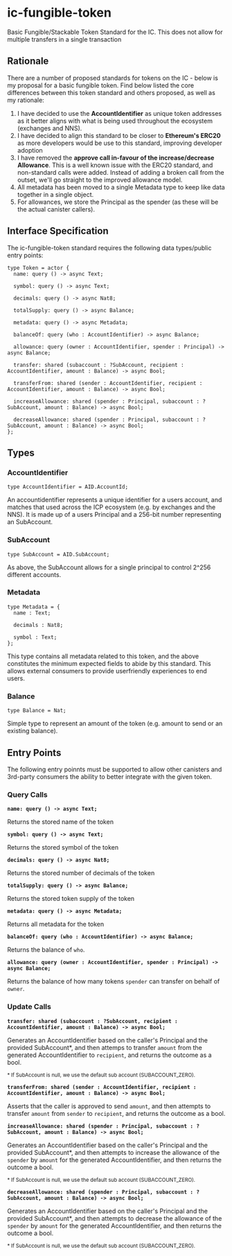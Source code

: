 # ic-fungible-token
Basic Fungible/Stackable Token Standard for the IC. This does not allow for multiple transfers in a single transaction

## Rationale
There are a number of proposed standards for tokens on the IC - below is my proposal for a basic fungible token. Find below listed the core differences between this token standard and others proposed, as well as my rationale:

1. I have decided to use the **AccountIdentifier** as unique token addresses as it better aligns with what is being used throughout the ecosystem (exchanges and NNS).
2. I have decided to align this standard to be closer to **Ethereum's ERC20** as more developers would be use to this standard, improving developer adoption 
3. I have removed the **approve call in-favour of the increase/decrease Allowance**. This is a well known issue with the ERC20 standard, and non-standard calls were added. Instead of adding a broken call from the outset, we'll go straight to the improved allowance model.
4. All metadata has been moved to a single Metadata type to keep like data together in a single object.
5. For allowances, we store the Principal as the spender (as these will be the actual canister callers).

## Interface Specification
The ic-fungible-token standard requires the following data types/public entry points:

```
type Token = actor {
  name: query () -> async Text;

  symbol: query () -> async Text;

  decimals: query () -> async Nat8;

  totalSupply: query () -> async Balance;

  metadata: query () -> async Metadata;
  
  balanceOf: query (who : AccountIdentifier) -> async Balance;
  
  allowance: query (owner : AccountIdentifier, spender : Principal) -> async Balance;

  transfer: shared (subaccount : ?SubAccount, recipient : AccountIdentifier, amount : Balance) -> async Bool;

  transferFrom: shared (sender : AccountIdentifier, recipient : AccountIdentifier, amount : Balance) -> async Bool;

  increaseAllowance: shared (spender : Principal, subaccount : ?SubAccount, amount : Balance) -> async Bool;

  decreaseAllowance: shared (spender : Principal, subaccount : ?SubAccount, amount : Balance) -> async Bool;
};
```

## Types

### AccountIdentifier
```
type AccountIdentifier = AID.AccountId;
```
An accountidentifier represents a unique identifier for a users account, and matches that used across the ICP ecosystem (e.g. by exchanges and the NNS). It is made up of a users Principal and a 256-bit number representing an SubAccount. 

### SubAccount
```
type SubAccount = AID.SubAccount;
```
As above, the SubAccount allows for a single principal to control 2^256 different accounts.

### Metadata
```
type Metadata = {
  name : Text;
  
  decimals : Nat8;
  
  symbol : Text;
};
```
This type contains all metadata related to this token, and the above constitutes the minimum expected fields to abide by this standard. This allows external consumers to provide userfriendly experiences to end users.

### Balance
```
type Balance = Nat;
```
Simple type to represent an amount of the token (e.g. amount to send or an existing balance).

## Entry Points

The following entry poinnts must be supported to allow other canisters and 3rd-party consumers the ability to better integrate with the given token.

### Query Calls

**`name: query () -> async Text;`**

Returns the stored name of the token

**`symbol: query () -> async Text;`**

Returns the stored symbol of the token 

**`decimals: query () -> async Nat8;`**

Returns the stored number of decimals of the token

**`totalSupply: query () -> async Balance;`**

Returns the stored token supply of the token

**`metadata: query () -> async Metadata;`**

Returns all metadata for the token

**`balanceOf: query (who : AccountIdentifier) -> async Balance;`**

Returns the balance of `who`.

**`allowance: query (owner : AccountIdentifier, spender : Principal) -> async Balance;`**

Returns the balance of how many tokens `spender` can transfer on behalf of `owner`.

### Update Calls

**`transfer: shared (subaccount : ?SubAccount, recipient : AccountIdentifier, amount : Balance) -> async Bool;`**

Generates an AccountIdentifier based on the caller's Principal and the provided SubAccount*, and then attemps to transfer `amount` from the generated AccountIdentifier to `recipient`, and returns the outcome as a bool.

<sub>* If SubAccount is null, we use the default sub account (SUBACCOUNT_ZERO).</sub>

**`transferFrom: shared (sender : AccountIdentifier, recipient : AccountIdentifier, amount : Balance) -> async Bool;`**

Asserts that the caller is approved to send `amount`, and then attempts to transfer `amount` from `sender` to `recipient`, and returns the outcome as a bool. 

**`increaseAllowance: shared (spender : Principal, subaccount : ?SubAccount, amount : Balance) -> async Bool;`**

Generates an AccountIdentifier based on the caller's Principal and the provided SubAccount*, and then attempts to increase the allowance of the `spender` by `amount` for the generated AccountIdentifier, and then returns the outcome a bool.

<sub>* If SubAccount is null, we use the default sub account (SUBACCOUNT_ZERO).</sub>

**`decreaseAllowance: shared (spender : Principal, subaccount : ?SubAccount, amount : Balance) -> async Bool;`**

Generates an AccountIdentifier based on the caller's Principal and the provided SubAccount*, and then attempts to decrease the allowance of the `spender` by `amount` for the generated AccountIdentifier, and then returns the outcome a bool.

<sub>* If SubAccount is null, we use the default sub account (SUBACCOUNT_ZERO).</sub>
